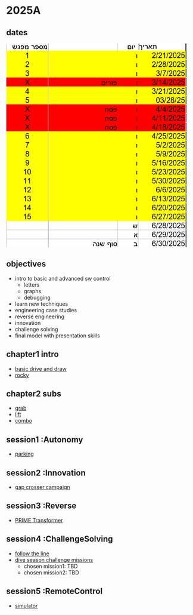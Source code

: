# 2025A

## dates

![alt text](image-1.png)

## objectives
* intro to basic and advanced sw control   
    * letters
    * graphs
    * debugging
* learn new techniques
* engineering case studies
* reverse engineering
* innovation
* challenge solving
* final model with presentation skills



## chapter1 intro
* [basic drive and draw](../202_driving/0_draw/readme.md)
* [rocky](../102_introBuilds/rocky/readme.md)

## chapter2 subs
* [grab](../200_subs/1_spikeGrab/readme.md)
* [lift](../200_subs/2_spikeFift/readme.md)
* [combo](https://docs.google.com/document/d/1E3PWDgcbX66xTZkQUixwI9yYMk-AUDfZHDM14jXDcPg/edit?usp=sharing)

## session1 :Autonomy
* [parking](../202_driving/4_parking/readme.md)

## session2 :Innovation
* [gap crosser campaign](../500_campaign/gapCrosser/readme.md)

## session3 :Reverse
* [PRIME Transformer](../501_transformers/atlabTransf/readme.md)

## session4 :ChallengeSolving
* [follow the line](../202_driving/3_lineFollowing/readme.md)
* [dive season challenge missions](https://www.youtube.com/watch?v=0cGKG0Q828s)
    * chosen mission1:  TBD
    * chosen mission2:  TBD

## session5 :RemoteControl
* [simulator](../502_advanced/shuttleSimulator/readme.md)

